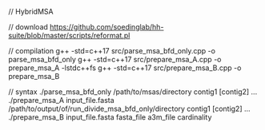 // HybridMSA

// download https://github.com/soedinglab/hh-suite/blob/master/scripts/reformat.pl

// compilation
g++ -std=c++17 src/parse_msa_bfd_only.cpp -o parse_msa_bfd_only
g++ -std=c++17 src/prepare_msa_A.cpp -o prepare_msa_A -lstdc++fs
g++ -std=c++17 src/prepare_msa_B.cpp -o prepare_msa_B

// syntax
./parse_msa_bfd_only /path/to/msas/directory contig1 [contig2] ...
./prepare_msa_A input_file.fasta /path/to/output/of/run_divide_msa_bfd_only/directory contig1 [contig2] ...
./prepare_msa_B input_file.fasta fasta_file a3m_file cardinality
